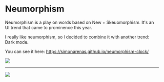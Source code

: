 # Neumorphism
Neumorphism is a play on words based on New + Skeuomorphism. It's an UI trend that came to prominence this year.

I really like neumorphism, so I decided to combine it with another trend: Dark mode.

You can see it here: https://simonarenas.github.io/neumorphism-clock/

[![](https://i.imgur.com/AnA2OWs.png)](https://i.imgur.com/AnA2OWs.png)

------------


[![](https://i.imgur.com/n1TTqa7.png)](https://i.imgur.com/n1TTqa7.png)
